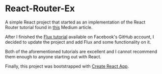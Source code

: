 # React-Router-Ex

A simple React project that started as an implementation of the React Router tutorial found in [this](https://medium.com/@pshrmn/a-simple-react-router-v4-tutorial-7f23ff27adf) Medium article. 

After I finished the [Flux tutorial](https://github.com/facebook/flux) available on Facebook's GitHub account, I decided to update the project and add Flux and some functionality on it. 

Both of the aforementioned tutorials are excellent and I cannot recommend them enough to anyone starting out with React.

Finally, this project was bootstrapped with [Create React App](https://github.com/facebookincubator/create-react-app).
